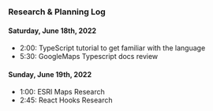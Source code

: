 ### Research & Planning Log
#### Saturday, June 18th, 2022
* 2:00: TypeScript tutorial to get familiar with the language
* 5:30: GoogleMaps Typescript docs review
#### Sunday, June 19th, 2022
* 1:00: ESRI Maps Research
* 2:45: React Hooks Research